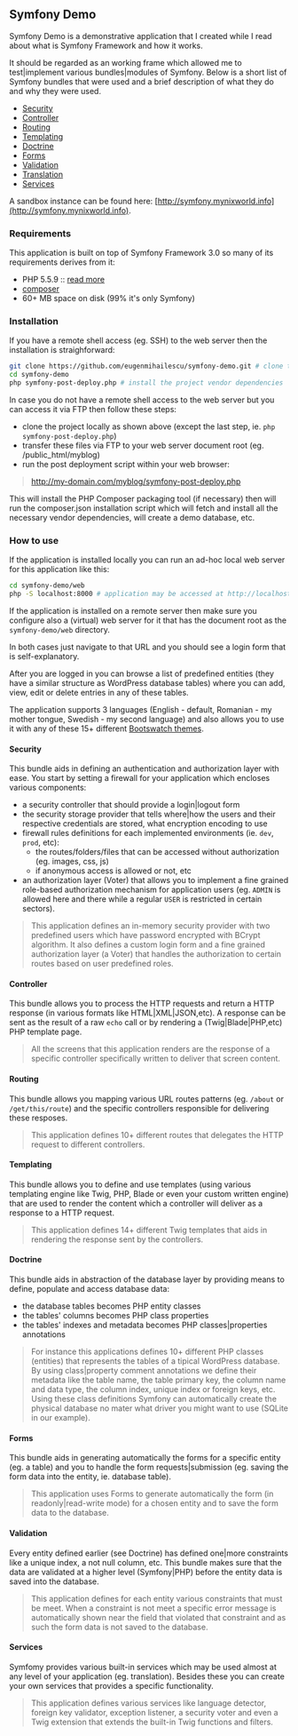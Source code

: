 ## Symfony Demo

 Symfony Demo is a demonstrative application that I created while I read about what is Symfony Framework and how it works.

It should be regarded as an working frame which allowed me to test|implement various bundles|modules of Symfony. Below is a short list of Symfony bundles that were used and a brief description of what they do and why they were used.

- [Security](http://symfony.com/doc/current/book/security.html) 
- [Controller](http://symfony.com/doc/current/book/controller.html)
- [Routing](http://symfony.com/doc/current/book/routing.html)
- [Templating](http://symfony.com/doc/current/book/templating.html)
- [Doctrine](http://symfony.com/doc/current/book/forms.html)
- [Forms](http://symfony.com/doc/current/book/forms.html)
- [Validation](http://symfony.com/doc/current/book/validation.html)
- [Translation](http://symfony.com/doc/current/book/translation.html)
- [Services](http://symfony.com/doc/current/book/service_container.html) 

A sandbox instance can be found here: [http://symfony.mynixworld.info](http://symfony.mynixworld.info).

### Requirements

This application is built on top of Symfony Framework 3.0 so many of its requirements derives from it:

* PHP 5.5.9 :: [read more](http://symfony.com/doc/current/reference/requirements.html)
* [composer](https://getcomposer.org/doc/00-intro.md#installation-linux-unix-osx)
* 60+ MB space on disk (99% it's only Symfony)

### Installation

If you have a remote shell access (eg. SSH) to the web server then the installation is straighforward:
```bash
git clone https://github.com/eugenmihailescu/symfony-demo.git # clone the project to symfony-demo
cd symfony-demo
php symfony-post-deploy.php # install the project vendor dependencies
```

In case you do not have a remote shell access to the web server but you can access it via FTP then follow these steps:
- clone the project locally as shown above (except the last step, ie. `php symfony-post-deploy.php`)
- transfer these files via FTP to your web server document root (eg. /public_html/myblog)
- run the post deployment script within your web browser: 

> http://my-domain.com/myblog/symfony-post-deploy.php

This will install the PHP Composer packaging tool (if necessary) then will run the composer.json installation script which will fetch and install all the necessary vendor dependencies, will create a demo database, etc. 

### How to use

If the application is installed locally you can run an ad-hoc local web server for this application like this:
```bash
cd symfony-demo/web
php -S localhost:8000 # application may be accessed at http://localhost:8000
``` 
 
 If the application is installed on a remote server then make sure you configure also a (virtual) web server for it that has the document root as the `symfony-demo/web` directory. 
 
 In both cases just navigate to that URL and you should see a login form that is self-explanatory.
 
 After you are logged in you can browse a list of predefined entities (they have a similar structure as WordPress database tables) where you can add, view, edit or delete entries in any of these tables. 
 
 The application supports 3 languages (English - default, Romanian - my mother tongue, Swedish - my second language) and also allows you to use it with any of these 15+ different [Bootswatch themes](https://www.bootstrapcdn.com/bootswatch/). 
 
#### Security

This bundle aids in defining an authentication and authorization layer with ease. 
You start by setting a firewall for your application which encloses various components:
- a security controller that should provide a login|logout form
- the security storage provider that tells where|how the users and their respective credentials are stored, what encryption encoding to use
- firewall rules definitions for each implemented environments (ie. `dev`, `prod`, etc):
  - the routes/folders/files that can be accessed without authorization (eg. images, css, js)
  - if anonymous access is allowed or not, etc
- an authorization layer (Voter) that allows you to implement a fine grained role-based authorization mechanism for application users (eg. `ADMIN` is allowed here and there while a regular `USER` is restricted in certain sectors).

> This application defines an in-memory security provider with two predefined users which have password encrypted with BCrypt algorithm. It also defines a custom login form and a fine grained authorization layer (a Voter) that handles the authorization to certain routes based on user predefined roles.

#### Controller

This bundle allows you to process the HTTP requests and return a HTTP response (in various formats like HTML|XML|JSON,etc). A response can be sent as the result of a raw `echo` call or by rendering a (Twig|Blade|PHP,etc) PHP template page.

> All the screens that this application renders are the response of a specific controller specifically written to deliver that screen content.

#### Routing

This bundle allows you mapping various URL routes patterns (eg. `/about` or `/get/this/route`) and the specific controllers responsible for delivering these resposes.

> This application defines 10+ different routes that delegates the HTTP request to different controllers.

#### Templating

This bundle allows you to define and use templates (using various templating engine like Twig, PHP, Blade or even your custom written engine) that are used to render the content which a controller will deliver as a response to a HTTP request.

> This application defines 14+ different Twig templates that aids in rendering the response sent by the controllers.

#### Doctrine

This bundle aids in abstraction of the database layer by providing means to define, populate and access database data:
- the database tables becomes PHP entity classes
- the tables' columns becomes PHP class properties
- the tables' indexes and metadata becomes PHP classes|properties annotations

> For instance this applications defines 10+ different PHP classes (entities) that represents the tables of a tipical WordPress database. By using class|property comment annotations we define their metadata like the table name, the table primary key, the column name and data type, the column index, unique index or foreign keys, etc. Using these class definitions Symfony can automatically create the physical database no mater what driver you might want to use (SQLite in our example).

#### Forms

This bundle aids in generating automatically the forms for a specific entity (eg. a table) and you to handle the form requests|submission (eg. saving the form data into the entity, ie. database table).

> This application uses Forms to generate automatically the form (in readonly|read-write mode) for a chosen entity and to save the form data to the database.

#### Validation

Every entity defined earlier (see Doctrine) has defined one|more constraints like a unique index, a not null column, etc. This bundle makes sure that the data are validated at a higher level (Symfony|PHP) before the entity data is saved into the database.

> This application defines for each entity various constraints that must be meet. When a constraint is not meet a specific error message is automatically shown near the field that violated that constraint and as such the form data is not saved to the database.

#### Services

Symfomy provides various built-in services which may be used almost at any level of your application (eg. translation). Besides these you can create your own services that provides a specific functionality.
> This application defines various services like language detector, foreign key validator, exception listener, a security voter and even a Twig extension that extends the built-in Twig functions and filters.
